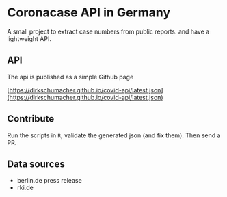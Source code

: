 # Coronacase API in Germany

<!-- badges: start -->
<!-- badges: end -->

A small project to extract case numbers from public reports. and have a lightweight API.

## API

The api is published as a simple Github page

[https://dirkschumacher.github.io/covid-api/latest.json](https://dirkschumacher.github.io/covid-api/latest.json)

## Contribute

Run the scripts in `R`, validate the generated json (and fix them). Then send a PR.

## Data sources

* berlin.de press release
* rki.de

